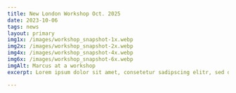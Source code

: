 ```yaml
---
title: New London Workshop Oct. 2025
date: 2023-10-06
tags: news
layout: primary
img1x: /images/workshop_snapshot-1x.webp
img2x: /images/workshop_snapshot-2x.webp
img4x: /images/workshop_snapshot-4x.webp
img6x: /images/workshop_snapshot-6x.webp
imgAlt: Marcus at a workshop
excerpt: Lorem ipsum dolor sit amet, consetetur sadipscing elitr, sed diam nonumy eirmod tempor invidunt ut labore et dolore magna aliquyam erat, sed diam voluptua. At vero eos et accusam et justo duo dolores et ea rebum. Stet clita kasd gubergren, no sea takimata sanctus est.

---
```

